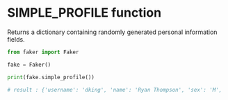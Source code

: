 # **SIMPLE_PROFILE** function

Returns a dictionary containing randomly generated personal information fields.

```py
from faker import Faker

fake = Faker()

print(fake.simple_profile())

# result : {'username': 'dking', 'name': 'Ryan Thompson', 'sex': 'M', 'address': 'Unit 8234 Box 8120\nDPO AP 16288', 'mail': 'valdezgary@hotmail.com', 'birthdate': datetime.date(1919, 10, 7)}
```
